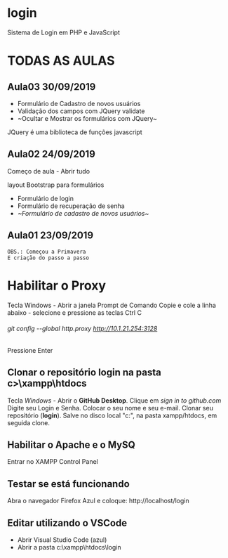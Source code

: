 
# login
Sistema de Login em PHP e JavaScript

# TODAS AS AULAS


## Aula03 30/09/2019
- Formulário de Cadastro de novos usuários
- Validação dos campos com JQuery validate
- ~Ocultar e Mostrar os formulários com JQuery~


JQuery é uma biblioteca de funções javascript


## Aula02 24/09/2019
Começo de aula - Abrir tudo

layout Bootstrap para formulários
- Formulário de login
- Formulário de recuperação de senha
- *~Formulário de cadastro de novos usuários~*


## Aula01 23/09/2019
    OBS.: Começou a Primavera
    E criação do passo a passo





# Habilitar o Proxy
Tecla Windows - Abrir a janela Prompt de Comando
Copie e cole a linha abaixo - selecione e pressione as teclas Ctrl C

###### git config --global http.proxy http://10.1.21.254:3128

Pressione Enter




## Clonar o repositório **login** na pasta **c>\xampp\htdocs**
Tecla *Windows* - Abrir o **GitHub Desktop**.
Clique em *sign in to github.com*
Digite seu Login e Senha.
Colocar o seu nome e seu e-mail.
Clonar seu repositório (**login**).
Salve no disco local "c:", na pasta xampp/htdocs, em seguida clone.



## Habilitar o **Apache** e o **MySQ**
Entrar no XAMPP Control Panel


## Testar se está funcionando
Abra o navegador Firefox Azul e coloque: http://localhost/login



## Editar utilizando o VSCode
- Abrir Visual Studio Code (azul)
- Abrir a pasta c:\xampp\htdocs\login

